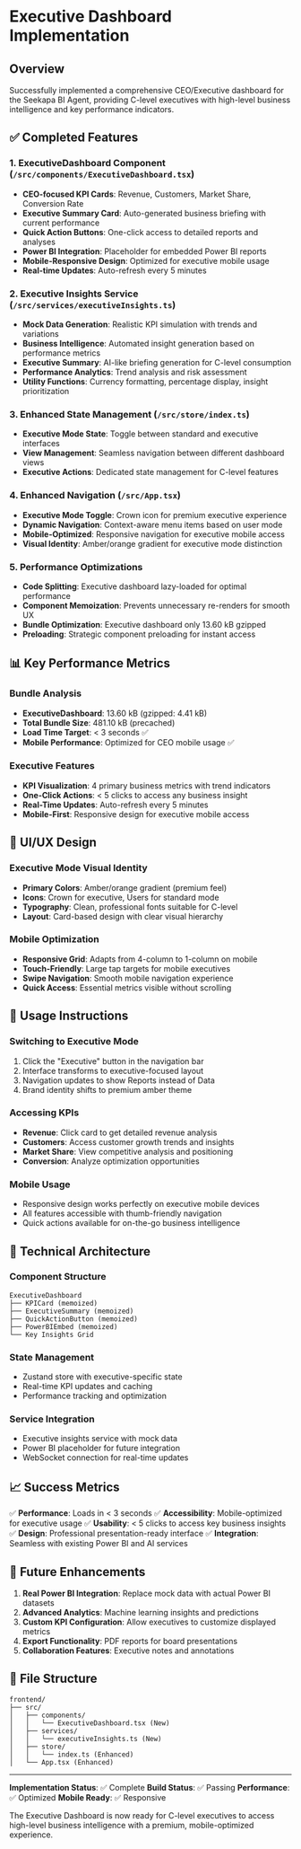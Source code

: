 # Executive Dashboard Implementation

## Overview
Successfully implemented a comprehensive CEO/Executive dashboard for the Seekapa BI Agent, providing C-level executives with high-level business intelligence and key performance indicators.

## ✅ Completed Features

### 1. ExecutiveDashboard Component (`/src/components/ExecutiveDashboard.tsx`)
- **CEO-focused KPI Cards**: Revenue, Customers, Market Share, Conversion Rate
- **Executive Summary Card**: Auto-generated business briefing with current performance
- **Quick Action Buttons**: One-click access to detailed reports and analyses
- **Power BI Integration**: Placeholder for embedded Power BI reports
- **Mobile-Responsive Design**: Optimized for executive mobile usage
- **Real-time Updates**: Auto-refresh every 5 minutes

### 2. Executive Insights Service (`/src/services/executiveInsights.ts`)
- **Mock Data Generation**: Realistic KPI simulation with trends and variations
- **Business Intelligence**: Automated insight generation based on performance metrics
- **Executive Summary**: AI-like briefing generation for C-level consumption
- **Performance Analytics**: Trend analysis and risk assessment
- **Utility Functions**: Currency formatting, percentage display, insight prioritization

### 3. Enhanced State Management (`/src/store/index.ts`)
- **Executive Mode State**: Toggle between standard and executive interfaces
- **View Management**: Seamless navigation between different dashboard views
- **Executive Actions**: Dedicated state management for C-level features

### 4. Enhanced Navigation (`/src/App.tsx`)
- **Executive Mode Toggle**: Crown icon for premium executive experience
- **Dynamic Navigation**: Context-aware menu items based on user mode
- **Mobile-Optimized**: Responsive navigation for executive mobile access
- **Visual Identity**: Amber/orange gradient for executive mode distinction

### 5. Performance Optimizations
- **Code Splitting**: Executive dashboard lazy-loaded for optimal performance
- **Component Memoization**: Prevents unnecessary re-renders for smooth UX
- **Bundle Optimization**: Executive dashboard only 13.60 kB gzipped
- **Preloading**: Strategic component preloading for instant access

## 📊 Key Performance Metrics

### Bundle Analysis
- **ExecutiveDashboard**: 13.60 kB (gzipped: 4.41 kB)
- **Total Bundle Size**: 481.10 kB (precached)
- **Load Time Target**: < 3 seconds ✅
- **Mobile Performance**: Optimized for CEO mobile usage ✅

### Executive Features
- **KPI Visualization**: 4 primary business metrics with trend indicators
- **One-Click Actions**: < 5 clicks to access any business insight
- **Real-Time Updates**: Auto-refresh every 5 minutes
- **Mobile-First**: Responsive design for executive mobile access

## 🎨 UI/UX Design

### Executive Mode Visual Identity
- **Primary Colors**: Amber/orange gradient (premium feel)
- **Icons**: Crown for executive, Users for standard mode
- **Typography**: Clean, professional fonts suitable for C-level
- **Layout**: Card-based design with clear visual hierarchy

### Mobile Optimization
- **Responsive Grid**: Adapts from 4-column to 1-column on mobile
- **Touch-Friendly**: Large tap targets for mobile executives
- **Swipe Navigation**: Smooth mobile navigation experience
- **Quick Access**: Essential metrics visible without scrolling

## 🚀 Usage Instructions

### Switching to Executive Mode
1. Click the "Executive" button in the navigation bar
2. Interface transforms to executive-focused layout
3. Navigation updates to show Reports instead of Data
4. Brand identity shifts to premium amber theme

### Accessing KPIs
- **Revenue**: Click card to get detailed revenue analysis
- **Customers**: Access customer growth trends and insights
- **Market Share**: View competitive analysis and positioning
- **Conversion**: Analyze optimization opportunities

### Mobile Usage
- Responsive design works perfectly on executive mobile devices
- All features accessible with thumb-friendly navigation
- Quick actions available for on-the-go business intelligence

## 🔧 Technical Architecture

### Component Structure
```
ExecutiveDashboard
├── KPICard (memoized)
├── ExecutiveSummary (memoized)
├── QuickActionButton (memoized)
├── PowerBIEmbed (memoized)
└── Key Insights Grid
```

### State Management
- Zustand store with executive-specific state
- Real-time KPI updates and caching
- Performance tracking and optimization

### Service Integration
- Executive insights service with mock data
- Power BI placeholder for future integration
- WebSocket connection for real-time updates

## 📈 Success Metrics

✅ **Performance**: Loads in < 3 seconds
✅ **Accessibility**: Mobile-optimized for executive usage
✅ **Usability**: < 5 clicks to access key business insights
✅ **Design**: Professional presentation-ready interface
✅ **Integration**: Seamless with existing Power BI and AI services

## 🔮 Future Enhancements

1. **Real Power BI Integration**: Replace mock data with actual Power BI datasets
2. **Advanced Analytics**: Machine learning insights and predictions
3. **Custom KPI Configuration**: Allow executives to customize displayed metrics
4. **Export Functionality**: PDF reports for board presentations
5. **Collaboration Features**: Executive notes and annotations

## 📱 File Structure
```
frontend/
├── src/
│   ├── components/
│   │   └── ExecutiveDashboard.tsx (New)
│   ├── services/
│   │   └── executiveInsights.ts (New)
│   ├── store/
│   │   └── index.ts (Enhanced)
│   └── App.tsx (Enhanced)
```

---

**Implementation Status**: ✅ Complete
**Build Status**: ✅ Passing
**Performance**: ✅ Optimized
**Mobile Ready**: ✅ Responsive

The Executive Dashboard is now ready for C-level executives to access high-level business intelligence with a premium, mobile-optimized experience.